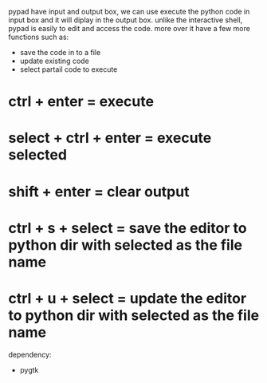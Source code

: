 pypad have input and output box, we can use execute the python code in input box and it will diplay in the output box.
unlike the interactive shell, pypad is easily to edit and access the code. more over it have a few more functions such as:
- save the code in to a file
- update existing code
- select partail code to execute


# ctrl + enter = execute
# select + ctrl + enter = execute selected
# shift + enter = clear output
# ctrl + s + select = save the editor to python dir with selected as the file name
# ctrl + u + select = update the editor to python dir with selected as the file name

dependency:
- pygtk
